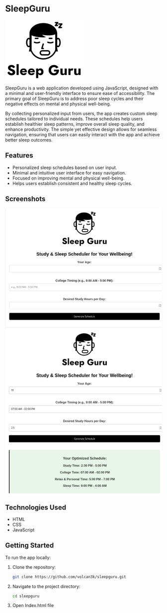 # SleepGuru  

![SleepGuru Logo](logo.png)  

SleepGuru is a web application developed using JavaScript, designed with a minimal and user-friendly interface to ensure ease of accessibility. The primary goal of SleepGuru is to address poor sleep cycles and their negative effects on mental and physical well-being.  

By collecting personalized input from users, the app creates custom sleep schedules tailored to individual needs. These schedules help users establish healthier sleep patterns, improve overall sleep quality, and enhance productivity. The simple yet effective design allows for seamless navigation, ensuring that users can easily interact with the app and achieve better sleep outcomes.  

## Features  
- Personalized sleep schedules based on user input.  
- Minimal and intuitive user interface for easy navigation.  
- Focused on improving mental and physical well-being.  
- Helps users establish consistent and healthy sleep cycles.  

## Screenshots  
![Screenshot 1](screenshot0.png)  
![Screenshot 2](screenshot1.png)  

## Technologies Used  
- HTML
- CSS
- JavaScript 

## Getting Started  
To run the app locally:  
1. Clone the repository:  
   ```bash  
   git clone https://github.com/volcan3k/sleepguru.git
2. Navigate to the project directory:
    ```bash  
   cd sleepguru
3. Open Index.html file


